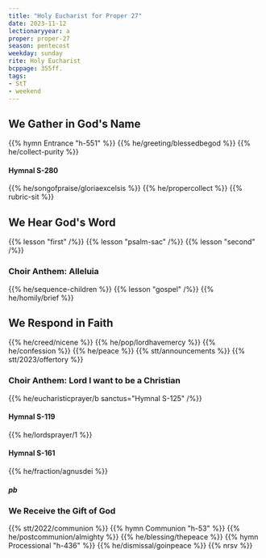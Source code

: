 ```yaml
---
title: "Holy Eucharist for Proper 27"
date: 2023-11-12
lectionaryyear: a
proper: proper-27
season: pentecost
weekday: sunday
rite: Holy Eucharist
bcppage: 355ff.
tags:
- StT
- weekend
---
```

## We Gather in God's Name
{{% hymn Entrance "h-551" %}}
{{% he/greeting/blessedbegod %}}
{{% he/collect-purity %}}
#### Hymnal S-280
{{% he/songofpraise/gloriaexcelsis %}}
{{% he/propercollect %}}
{{% rubric-sit %}}
## We Hear God's Word
{{% lesson "first" /%}}
{{% lesson "psalm-sac" /%}}
{{% lesson "second" /%}}
### Choir Anthem: Alleluia
{{% he/sequence-children %}}
{{% lesson "gospel" /%}}
{{% he/homily/brief %}}
## We Respond in Faith
{{% he/creed/nicene %}}
{{% he/pop/lordhavemercy %}}
{{% he/confession %}}
{{% he/peace %}}
{{% stt/announcements %}}
{{% stt/2023/offertory %}}
### Choir Anthem: Lord I want to be a Christian
{{% he/eucharisticprayer/b sanctus="Hymnal S-125" /%}}
#### Hymnal S-119
{{% he/lordsprayer/1 %}}
#### Hymnal S-161
{{% he/fraction/agnusdei %}}
##### pb
### We Receive the Gift of God
{{% stt/2022/communion %}}
{{% hymn Communion "h-53" %}}
{{% he/postcommunion/almighty %}}
{{% he/blessing/thepeace %}}
{{% hymn Processional "h-436" %}}
{{% he/dismissal/goinpeace %}}
{{% nrsv %}}

